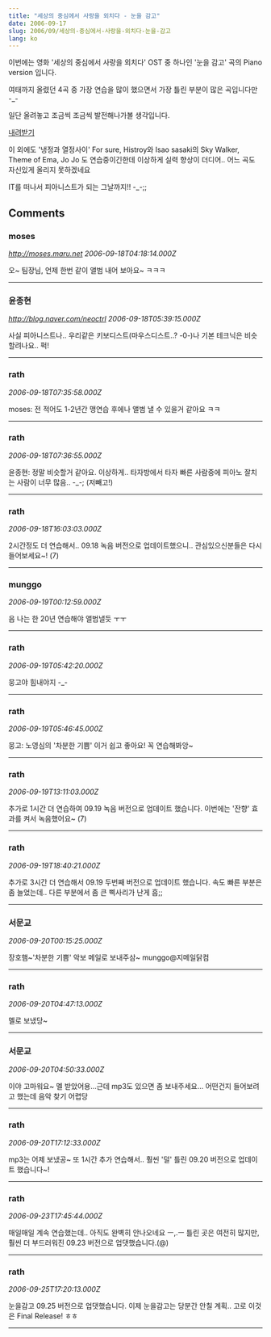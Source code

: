 ```yaml
---
title: "세상의 중심에서 사랑을 외치다 - 눈을 감고"
date: 2006-09-17
slug: 2006/09/세상의-중심에서-사랑을-외치다-눈을-감고
lang: ko
---
```


이번에는 영화 '세상의 중심에서 사랑을 외치다' OST 중 하나인 
'눈을 감고' 곡의 Piano version 입니다.

여태까지 올렸던 4곡 중 
가장 연습을 많이 했으면서 
가장 틀린 부분이 많은 곡입니다만 -_-

일단 올려놓고 조금씩 조금씩 발전해나가볼 생각입니다. 

[내려받기](/files/piano_matsutani.mp3)

이 외에도 '냉정과 열정사이' For sure, Histroy와 
Isao sasaki의 Sky Walker, Theme of Ema, Jo Jo 도 연습중이긴한데
이상하게 실력 향상이 더디어.. 어느 곡도 자신있게 올리지 못하겠네요

IT를 떠나서 피아니스트가 되는 그날까지!! -_-;;

## Comments

### moses
*http://moses.maru.net*
*2006-09-18T04:18:14.000Z*

오~ 팀장님, 언제 한번 같이 앨범 내어 보아요~ ㅋㅋㅋ

---

### 윤종현
*http://blog.naver.com/neoctrl*
*2006-09-18T05:39:15.000Z*

사실 피아니스트나.. 우리같은 키보디스트(마우스디스트..? -0-)나 기본 테크닉은 비슷할려나요.. 퍽!

---

### rath
*2006-09-18T07:35:58.000Z*

moses: 전 적어도 1-2년간 맹연습 후에나 앨범 낼 수 있을거 같아요 ㅋㅋ

---

### rath
*2006-09-18T07:36:55.000Z*

윤종현: 정말 비슷할거 같아요. 이상하게.. 타자방에서 타자 빠른 사람중에 피아노 잘치는 사람이 너무 많음.. -_-; (저빼고!)

---

### rath
*2006-09-18T16:03:03.000Z*

2시간정도 더 연습해서.. 09.18 녹음 버전으로 업데이트했으니.. 관심있으신분들은 다시 들어보세요~! (7)

---

### munggo
*2006-09-19T00:12:59.000Z*

음 나는 한 20년 연습해야 앨범낼듯 ㅜㅜ

---

### rath
*2006-09-19T05:42:20.000Z*

뭉고야 힘내야지 -_-

---

### rath
*2006-09-19T05:46:45.000Z*

뭉고: 노영심의 '차분한 기쁨' 이거 쉽고 좋아요! 꼭 연습해봐앙~

---

### rath
*2006-09-19T13:11:03.000Z*

추가로 1시간 더 연습하여 09.19 녹음 버전으로 업데이트 했습니다.
이번에는 '잔향' 효과를 켜서 녹음했어요~ (7)

---

### rath
*2006-09-19T18:40:21.000Z*

추가로 3시간 더 연습해서 09.19 두번째 버전으로 업데이트 했습니다.
속도 빠른 부분은 좀 늘었는데.. 다른 부분에서 좀 큰 삑사리가 난게 흠;;

---

### 서문교
*2006-09-20T00:15:25.000Z*

장호햄~'차분한 기쁨' 악보 메일로 보내주삼~ munggo@지메일닭컴

---

### rath
*2006-09-20T04:47:13.000Z*

멜로 보냈당~

---

### 서문교
*2006-09-20T04:50:33.000Z*

이야 고마워요~ 멜 받았어용...근데 mp3도 있으면 좀 보내주세요...
어떤건지 들어보려고 했는데 음악 찾기 어렵당

---

### rath
*2006-09-20T17:12:33.000Z*

mp3는 어제 보냈공~ 
또 1시간 추가 연습해서.. 훨씬 '덜' 틀린 09.20 버전으로 업데이트 했습니다~!

---

### rath
*2006-09-23T17:45:44.000Z*

매일매일 계속 연습했는데.. 아직도 완벽히 안나오네요 ㅡ,.ㅡ
틀린 곳은 여전히 많지만, 훨씬 더 부드러워진 09.23 버전으로 업댓했습니다.(@)

---

### rath
*2006-09-25T17:20:13.000Z*

눈을감고 09.25 버전으로 업댓했습니다. 이제 눈을감고는 당분간 안칠 계획..
고로 이것은 Final Release! ㅎㅎ

---

